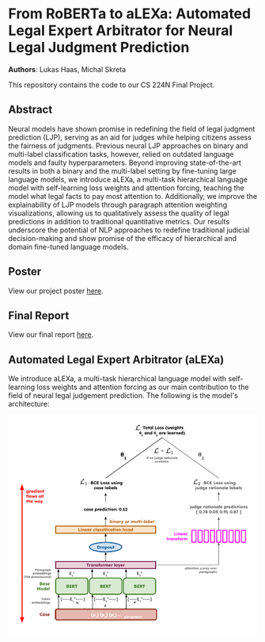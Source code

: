 # From RoBERTa to aLEXa: Automated Legal Expert Arbitrator for Neural Legal Judgment Prediction

**Authors**: Lukas Haas, Michal Skreta

This repository contains the code to our CS 224N Final Project.

## Abstract

Neural models have shown promise in redefining the field of legal judgment prediction (LJP), serving as an aid for judges while helping citizens assess the fairness of judgments. Previous neural LJP approaches on binary and multi-label classification tasks, however, relied on outdated language models and faulty hyperparameters. Beyond improving state-of-the-art results in both a binary and the multi-label setting by fine-tuning large language models, we introduce aLEXa, a multi-task hierarchical language model with self-learning loss weights and attention forcing, teaching the model what legal facts to pay most attention to. Additionally, we improve the explainability of LJP models through paragraph attention weighting visualizations, allowing us to qualitatively assess the quality of legal predictions in addition to traditional quantitative metrics. Our results underscore the potential of NLP approaches to redefine traditional judicial decision-making and show promise of the efficacy of hierarchical and domain fine-tuned language models.

## Poster

View our project poster [here](Submissions/CS%20224N%20Final%20Project%20Poster.pdf).

## Final Report

View our final report [here](Submissions/CS224N_Project_Final_Report___Haas_and_Skreta__2022_.pdf).

## Automated Legal Expert Arbitrator (aLEXa)

We introduce aLEXa, a multi-task hierarchical language model with self-learning loss weights and attention forcing as our main contribution to the field of neural legal judgement prediction. The following is the model's architecture:

![aLEXa model architecture](Assets/alexa_architecture.png)